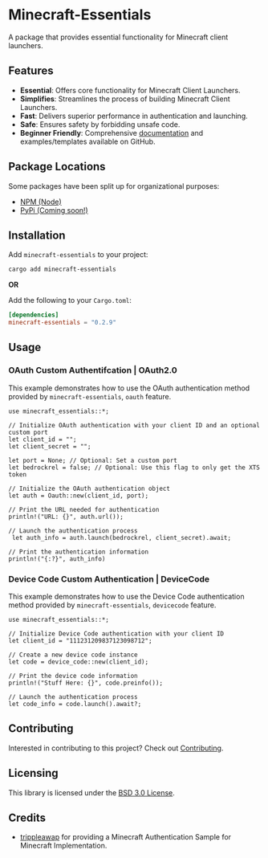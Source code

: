 # Minecraft-Essentials

A package that provides essential functionality for Minecraft client launchers.

## Features

- **Essential**: Offers core functionality for Minecraft Client Launchers.
- **Simplifies**: Streamlines the process of building Minecraft Client Launchers.
- **Fast**: Delivers superior performance in authentication and launching.
- **Safe**: Ensures safety by forbidding unsafe code.
- **Beginner Friendly**: Comprehensive [documentation][Docs] and examples/templates available on GitHub.

## Package Locations

Some packages have been split up for organizational purposes:

- [NPM (Node)][NPMRepo]
- [PyPi (Coming soon!)][PYPIRepo]

## Installation

Add `minecraft-essentials` to your project:

```sh
cargo add minecraft-essentials
```

**OR**

Add the following to your `Cargo.toml`:

```toml
[dependencies]
minecraft-essentials = "0.2.9"
```

## Usage

### OAuth Custom Authentifcation | OAuth2.0

This example demonstrates how to use the OAuth authentication method provided by `minecraft-essentials`, `oauth` feature.

```rust, ignore
use minecraft_essentials::*;

// Initialize OAuth authentication with your client ID and an optional custom port
let client_id = "";
let client_secret = "";

let port = None; // Optional: Set a custom port
let bedrockrel = false; // Optional: Use this flag to only get the XTS token

// Initialize the OAuth authentication object
let auth = Oauth::new(client_id, port);

// Print the URL needed for authentication
println!("URL: {}", auth.url());

// Launch the authentication process
 let auth_info = auth.launch(bedrockrel, client_secret).await;

// Print the authentication information
println!("{:?}", auth_info)
```




### Device Code Custom Authentication | DeviceCode

This example demonstrates how to use the Device Code authentication method provided by `minecraft-essentials`, `devicecode` feature.

```rust, ignore 
use minecraft_essentials::*;

// Initialize Device Code authentication with your client ID 
let client_id = "111231209837123098712";

// Create a new device code instance 
let code = device_code::new(client_id);

// Print the device code information 
println!("Stuff Here: {}", code.preinfo());

// Launch the authentication process 
let code_info = code.launch().await?;
```



## Contributing

Interested in contributing to this project? Check out [Contributing](./contributing.md).

## Licensing

This library is licensed under the [BSD 3.0 License](./LICENSE).

## Credits

- [trippleawap](https://github.com/trippleawap) for providing a Minecraft Authentication Sample for Minecraft Implementation.

<!-- Links -->

[Docs]: https://docs.rs/minecraft-Essentials
[NPMRepo]: https://github.com/minecraft-essentials/npm
[PYPIRepo]: https://github.com/minecraft-essentials/pypi
